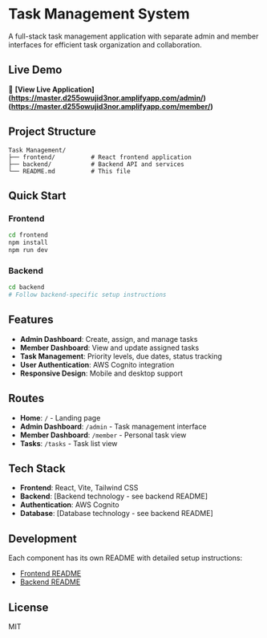 # Task Management System

A full-stack task management application with separate admin and member interfaces for efficient task organization and collaboration.

## Live Demo

🚀 **[View Live Application]**
**(https://master.d255owujid3nor.amplifyapp.com/admin/)**
**(https://master.d255owujid3nor.amplifyapp.com/member/)**

## Project Structure

```
Task Management/
├── frontend/          # React frontend application
├── backend/           # Backend API and services
└── README.md          # This file
```

## Quick Start

### Frontend
```bash
cd frontend
npm install
npm run dev
```

### Backend
```bash
cd backend
# Follow backend-specific setup instructions
```

## Features

- **Admin Dashboard**: Create, assign, and manage tasks
- **Member Dashboard**: View and update assigned tasks
- **Task Management**: Priority levels, due dates, status tracking
- **User Authentication**: AWS Cognito integration
- **Responsive Design**: Mobile and desktop support

## Routes

- **Home**: `/` - Landing page
- **Admin Dashboard**: `/admin` - Task management interface
- **Member Dashboard**: `/member` - Personal task view
- **Tasks**: `/tasks` - Task list view

## Tech Stack

- **Frontend**: React, Vite, Tailwind CSS
- **Backend**: [Backend technology - see backend README]
- **Authentication**: AWS Cognito
- **Database**: [Database technology - see backend README]

## Development

Each component has its own README with detailed setup instructions:

- [Frontend README](./frontend/README.md)
- [Backend README](./backend/README.md)

## License

MIT
